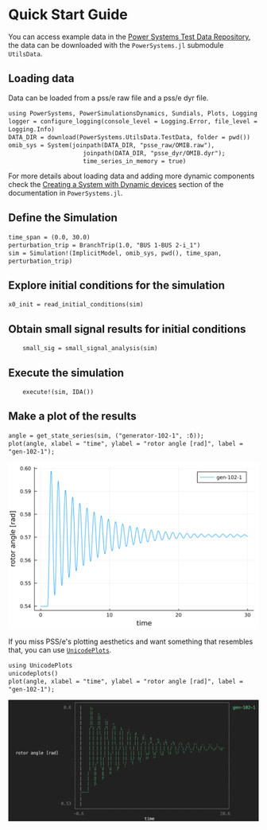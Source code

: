 # Quick Start Guide

You can access example data in the [Power Systems Test Data Repository](https://github.com/NREL-SIIP/PowerSystemsTestData),
the data can be downloaded with the `PowerSystems.jl` submodule `UtilsData`.

## Loading data

Data can be loaded from a pss/e raw file and a pss/e dyr file.

```@repl quick_start_guide
using PowerSystems, PowerSimulationsDynamics, Sundials, Plots, Logging
logger = configure_logging(console_level = Logging.Error, file_level = Logging.Info)
DATA_DIR = download(PowerSystems.UtilsData.TestData, folder = pwd())
omib_sys = System(joinpath(DATA_DIR, "psse_raw/OMIB.raw"),
                     joinpath(DATA_DIR, "psse_dyr/OMIB.dyr");
                     time_series_in_memory = true)
```

For more details about loading data and adding more dynamic components check the
[Creating a System with Dynamic devices](https://nrel-siip.github.io/PowerSystems.jl/stable/modeler_guide/system_dynamic_data/)
section of the documentation in `PowerSystems.jl`.

## Define the Simulation

```@repl quick_start_guide
time_span = (0.0, 30.0)
perturbation_trip = BranchTrip(1.0, "BUS 1-BUS 2-i_1")
sim = Simulation!(ImplicitModel, omib_sys, pwd(), time_span, perturbation_trip)
```

## Explore initial conditions for the simulation

```@repl quick_start_guide
x0_init = read_initial_conditions(sim)
```

## Obtain small signal results for initial conditions

```@repl quick_start_guide
    small_sig = small_signal_analysis(sim)
```

## Execute the simulation

```@repl quick_start_guide
    execute!(sim, IDA())
```

## Make a plot of the results

```@repl quick_start_guide
angle = get_state_series(sim, ("generator-102-1", :δ));
plot(angle, xlabel = "time", ylabel = "rotor angle [rad]", label = "gen-102-1");
```

![plot](assets/f-plot.svg)

If you miss PSS/e's plotting aesthetics and want something that resembles that, you can use [`UnicodePlots`](https://github.com/Evizero/UnicodePlots.jl).

```@repl quick_start_guide
using UnicodePlots
unicodeplots()
plot(angle, xlabel = "time", ylabel = "rotor angle [rad]", label = "gen-102-1");
```

![plot](assets/unicode.png)

